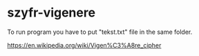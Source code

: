 # szyfr-vigenere

To run program you have to put "tekst.txt" file in the same folder.

https://en.wikipedia.org/wiki/Vigen%C3%A8re_cipher
